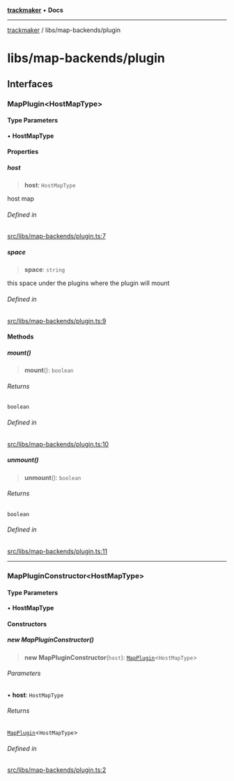 [**trackmaker**](../../README.md) • **Docs**

***

[trackmaker](../../modules.md) / libs/map-backends/plugin

# libs/map-backends/plugin

## Interfaces

### MapPlugin\<HostMapType\>

#### Type Parameters

• **HostMapType**

#### Properties

##### host

> **host**: `HostMapType`

host map

###### Defined in

[src/libs/map-backends/plugin.ts:7](https://github.com/Anson2251/trackmaker/blob/852db12d0b72b755ac57c96b03b560323c9f2041/src/libs/map-backends/plugin.ts#L7)

##### space

> **space**: `string`

this space under the plugins where the plugin will mount

###### Defined in

[src/libs/map-backends/plugin.ts:9](https://github.com/Anson2251/trackmaker/blob/852db12d0b72b755ac57c96b03b560323c9f2041/src/libs/map-backends/plugin.ts#L9)

#### Methods

##### mount()

> **mount**(): `boolean`

###### Returns

`boolean`

###### Defined in

[src/libs/map-backends/plugin.ts:10](https://github.com/Anson2251/trackmaker/blob/852db12d0b72b755ac57c96b03b560323c9f2041/src/libs/map-backends/plugin.ts#L10)

##### unmount()

> **unmount**(): `boolean`

###### Returns

`boolean`

###### Defined in

[src/libs/map-backends/plugin.ts:11](https://github.com/Anson2251/trackmaker/blob/852db12d0b72b755ac57c96b03b560323c9f2041/src/libs/map-backends/plugin.ts#L11)

***

### MapPluginConstructor\<HostMapType\>

#### Type Parameters

• **HostMapType**

#### Constructors

##### new MapPluginConstructor()

> **new MapPluginConstructor**(`host`): [`MapPlugin`](plugin.md#mappluginhostmaptype)\<`HostMapType`\>

###### Parameters

• **host**: `HostMapType`

###### Returns

[`MapPlugin`](plugin.md#mappluginhostmaptype)\<`HostMapType`\>

###### Defined in

[src/libs/map-backends/plugin.ts:2](https://github.com/Anson2251/trackmaker/blob/852db12d0b72b755ac57c96b03b560323c9f2041/src/libs/map-backends/plugin.ts#L2)
